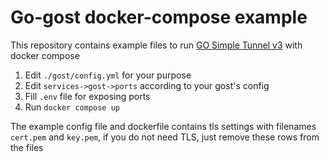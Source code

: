 # Go-gost docker-compose example

This repository contains example files to run [GO Simple Tunnel v3](https://gost.run/en/) with docker compose

1. Edit `./gost/config.yml` for your purpose
2. Edit `services->gost->ports` according to your gost's config 
3. Fill `.env` file for exposing ports
4. Run `docker compose up`

The example config file and dockerfile contains tls settings with filenames `cert.pem` and `key.pem`, if you do not need TLS, just remove these rows from the files